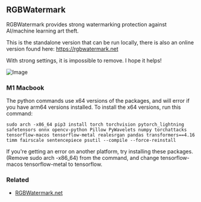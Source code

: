 ## RGBWatermark

RGBWatermark provides strong watermarking protection against AI/machine learning art theft.

This is the standalone version that can be run locally, there is also an online version found here:
https://rgbwatermark.net 

With strong settings, it is impossible to remove. I hope it helps!

![Image](https://github.com/Tenpi/RGBWatermark-GUI/blob/main/assets/images/readme.png?raw=true)

### M1 Macbook

The python commands use x64 versions of the packages, and will error if you have arm64 versions installed. To install
the x64 versions, run this command:

```
sudo arch -x86_64 pip3 install torch torchvision pytorch_lightning safetensors onnx opencv-python Pillow PyWavelets numpy torchattacks tensorflow-macos tensorflow-metal realesrgan pandas transformers==4.16 timm fairscale sentencepiece psutil --compile --force-reinstall
```

If you're getting an error on another platform, try installing these packages. (Remove sudo arch -x86_64) from the command, and change tensorflow-macos tensorflow-metal to tensorflow.

### Related

- [RGBWatermark.net](https://github.com/Tenpi/RGBWatermark.net)
